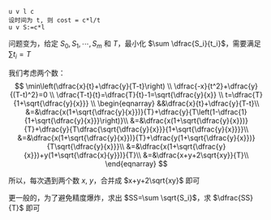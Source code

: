 ```text
u v l c
设时间为 t, 则 cost = c*l/t
u v S:=c*l
```

问题变为，给定 $S_0,S_1,\cdots,S_m$ 和 $T$，最小化 $\sum \dfrac{S_i}{t_i}$，需要满足 $\sum t_i=T$

我们考虑两个数：
$$
\min\left(\dfrac{x}{t}+\dfrac{y}{T-t}\right) \\ 
\dfrac{-x}{t^2}+\dfrac{y}{(T-t)^2}=0 \\
\dfrac{T-t}{t}=\dfrac{T}{t}-1=\sqrt{\dfrac{y}{x}} \\
t=\dfrac{T}{1+\sqrt{\dfrac{y}{x}}} \\
\begin{eqnarray}
&&\dfrac{x}{t}+\dfrac{y}{T-t}\\
&=&\dfrac{x(1+\sqrt{\dfrac{y}{x}})}{T}+\dfrac{y}{T\left(1-\dfrac{1}{1+\sqrt{\dfrac{y}{x}}}\right)}\\
&=&\dfrac{x(1+\sqrt{\dfrac{y}{x}})}{T}+\dfrac{y}{T\dfrac{\sqrt{\dfrac{y}{x}}}{1+\sqrt{\dfrac{y}{x}}}}\\
&=&\dfrac{x(1+\sqrt{\dfrac{y}{x}})}{T}+\dfrac{y(1+\sqrt{\dfrac{y}{x}})}{T\sqrt{\dfrac{y}{x}}}\\
&=&\dfrac{x(1+\sqrt{\dfrac{y}{x}})+y(1+\sqrt{\dfrac{x}{y}})}{T}\\
&=&\dfrac{x+y+2\sqrt{xy}}{T}\\
\end{eqnarray}
$$

所以，每次遇到两个数 $x,\ y$，合并成 $x+y+2\sqrt{xy}$ 即可

更一般的，为了避免精度爆炸，求出 $SS=\sum \sqrt{S_i}$，求 $\dfrac{SS}{T}$ 即可
